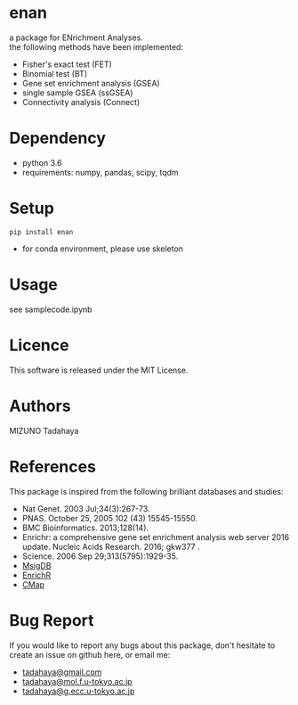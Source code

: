 # enan  
a package for ENrichment Analyses.  
the following methods have been implemented:
- Fisher's exact test (FET)  
- Binomial test (BT)  
- Gene set enrichment analysis (GSEA)  
- single sample GSEA (ssGSEA)  
- Connectivity analysis (Connect)  

# Dependency  
* python 3.6  
* requirements: numpy, pandas, scipy, tqdm  
  
# Setup  
`pip install enan`  
* for conda environment, please use skeleton  
  
# Usage  
see samplecode.ipynb  
   
# Licence  
This software is released under the MIT License.  

# Authors  
MIZUNO Tadahaya

# References  
This package is inspired from the following brilliant databases and studies:  
* Nat Genet. 2003 Jul;34(3):267-73.  
* PNAS. October 25, 2005 102 (43) 15545-15550.  
* BMC Bioinformatics. 2013;128(14).  
* Enrichr: a comprehensive gene set enrichment analysis web server 2016 update. Nucleic Acids Research. 2016; gkw377 .  
* Science. 2006 Sep 29;313(5795):1929-35.  
* [MsigDB](https://www.gsea-msigdb.org/gsea/msigdb/index.jsp)  
* [EnrichR](https://amp.pharm.mssm.edu/Enrichr/)  
* [CMap](https://portals.broadinstitute.org/cmap/)  
  
# Bug Report  
If you would like to report any bugs about this package, don't hesitate to create an issue on github here, or email me:  
* tadahaya@gmail.com  
* tadahaya@mol.f.u-tokyo.ac.jp
* tadahaya@g.ecc.u-tokyo.ac.jp
